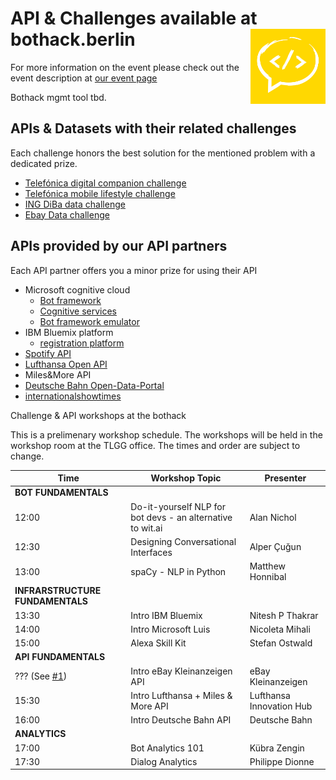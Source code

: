 # API & Challenges available at bothack.berlin <img align="right" alt="bothack.berlin Logo" src="bothack_logo.jpg" width="120" />
For more information on the event please check out the event description at [our event page](http://bothack.berlin)

Bothack mgmt tool tbd.

## APIs & Datasets with their related challenges
Each challenge honors the best solution for the mentioned problem with a dedicated prize.

- [Telefónica digital companion challenge][challenge-telefonica-1]
- [Telefónica mobile lifestyle challenge][challenge-telefonica-2]
- [ING DiBa data challenge][challenge-ing-diba]
- [Ebay Data challenge][challenge-ebay]

[challenge-telefonica-1]: ./telefonica/companion-challenge/README.md#challenge-1
[challenge-telefonica-2]: ./telefonica/lifestyle-challenge/README.md#challenge-2
[challenge-ing-diba]: ./ing-diba/README.md#challenge
[challenge-ebay]: ./ebay-kleinanzeigen/README.md#challenge

## APIs provided by our API partners

Each API partner offers you a minor prize for using their API

- Microsoft cognitive cloud
  - [Bot framework](https://dev.botframework.com/)
  - [Cognitive services](https://www.microsoft.com/cognitive-services)
  - [Bot framework emulator](https://download.botframework.com/bf-v3/tools/emulator/publish.htm)
- IBM Bluemix platform
  - [registration platform](https://console.ng.bluemix.net/registration/)
- [Spotify API](https://developer.spotify.com/)
- [Lufthansa Open API](https://developer.lufthansa.com/docs)
- Miles&More API
- [Deutsche Bahn Open-Data-Portal](http://data.deutschebahn.com/)
- [internationalshowtimes](https://api.internationalshowtimes.com/documentation/)

Challenge & API workshops at the bothack

This is a prelimenary workshop schedule. The workshops will be held in the workshop room at the TLGG office. The times and order are subject to change.

| Time     | Workshop Topic    | Presenter |
| -------- | ----------------- | --------- |
| **BOT FUNDAMENTALS**    |
| 12:00    | Do-it-yourself NLP for bot devs - an alternative to wit.ai | Alan Nichol                     |
| 12:30    | Designing Conversational Interfaces                        | Alper Çuğun                     |
| 13:00    | spaCy - NLP in Python                                      | Matthew Honnibal                |
| **INFRARSTRUCTURE FUNDAMENTALS**    |
| 13:30    | Intro IBM Bluemix                                          | Nitesh P Thakrar                |
| 14:00    | Intro Microsoft Luis                                       | Nicoleta Mihali                 |
| 15:00    | Alexa Skill Kit                                            | Stefan Ostwald                  |
| **API FUNDAMENTALS**    |
| ??? (See [#1][issue-1])    | Intro eBay Kleinanzeigen API             | eBay Kleinanzeigen              |
| 15:30    | Intro Lufthansa + Miles & More API                         | Lufthansa Innovation Hub        |
| 16:00    | Intro Deutsche Bahn API                                    | Deutsche Bahn                   |
| **ANALYTICS**    |
| 17:00    | Bot Analytics 101                                          | Kübra Zengin                    |
| 17:30    | Dialog Analytics                                           | Philippe Dionne                 |

[issue-1]: https://github.com/bothackBerlin/bothack-challenges/issues/1
